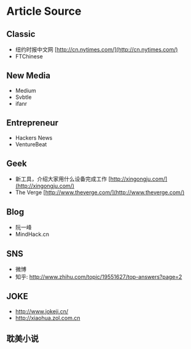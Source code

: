 # Article Source

## Classic

- 纽约时报中文网 [http://cn.nytimes.com/](http://cn.nytimes.com/)
- FTChinese

## New Media

- Medium
- Svbtle
- ifanr

## Entrepreneur

- Hackers News
- VentureBeat

## Geek

- 新工具，介绍大家用什么设备完成工作 [http://xingongju.com/](http://xingongju.com/)
- The Verge [http://www.theverge.com/](http://www.theverge.com/)

## Blog

- 阮一峰
- MindHack.cn

## SNS

- 微博
- 知乎: http://www.zhihu.com/topic/19551627/top-answers?page=2

## JOKE
- http://www.jokeji.cn/
- http://xiaohua.zol.com.cn

## 耽美小说